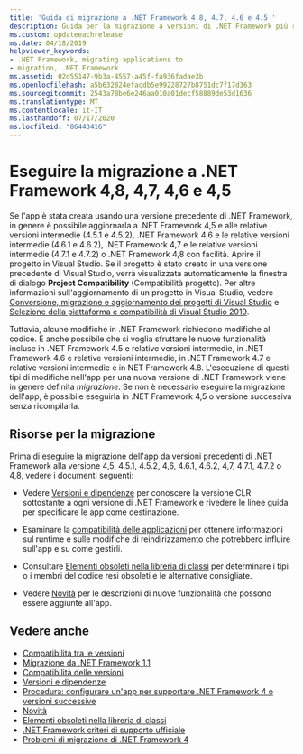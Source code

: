 ```yaml
---
title: 'Guida di migrazione a .NET Framework 4.8, 4.7, 4.6 e 4.5 '
description: Guida per la migrazione a versioni di .NET Framework più recenti che includono risorse per le nuove funzionalità e la compatibilità delle applicazioni.
ms.custom: updateeachrelease
ms.date: 04/18/2019
helpviewer_keywords:
- .NET Framework, migrating applications to
- migration, .NET Framework
ms.assetid: 02d55147-9b3a-4557-a45f-fa936fadae3b
ms.openlocfilehash: a5b632824efacdb5e99228727b8751dc7f17d363
ms.sourcegitcommit: 2543a78be6e246aa010a01decf58889de53d1636
ms.translationtype: MT
ms.contentlocale: it-IT
ms.lasthandoff: 07/17/2020
ms.locfileid: "86443416"
---
```

# <a name="migrate-to-net-framework-48-47-46-and-45"></a>Eseguire la migrazione a .NET Framework 4,8, 4,7, 4,6 e 4,5

Se l'app è stata creata usando una versione precedente di .NET Framework, in genere è possibile aggiornarla a .NET Framework 4,5 e alle relative versioni intermedie (4.5.1 e 4.5.2), .NET Framework 4,6 e le relative versioni intermedie (4.6.1 e 4.6.2), .NET Framework 4,7 e le relative versioni intermedie (4.7.1 e 4.7.2) o .NET Framework 4,8 con facilità. Aprire il progetto in Visual Studio. Se il progetto è stato creato in una versione precedente di Visual Studio, verrà visualizzata automaticamente la finestra di dialogo **Project Compatibility** (Compatibilità progetto). Per altre informazioni sull'aggiornamento di un progetto in Visual Studio, vedere [Conversione, migrazione e aggiornamento dei progetti di Visual Studio](/visualstudio/porting/port-migrate-and-upgrade-visual-studio-projects) e [Selezione della piattaforma e compatibilità di Visual Studio 2019](/visualstudio/releases/2019/compatibility).

 Tuttavia, alcune modifiche in .NET Framework richiedono modifiche al codice. È anche possibile che si voglia sfruttare le nuove funzionalità incluse in .NET Framework 4.5 e relative versioni intermedie, in .NET Framework 4.6 e relative versioni intermedie, in .NET Framework 4.7 e relative versioni intermedie e in NET Framework 4.8. L'esecuzione di questi tipi di modifiche nell'app per una nuova versione di .NET Framework viene in genere definita *migrazione*. Se non è necessario eseguire la migrazione dell'app, è possibile eseguirla in .NET Framework 4,5 o versione successiva senza ricompilarla.

## <a name="migration-resources"></a>Risorse per la migrazione

Prima di eseguire la migrazione dell'app da versioni precedenti di .NET Framework alla versione 4,5, 4.5.1, 4.5.2, 4,6, 4.6.1, 4.6.2, 4,7, 4.7.1, 4.7.2 o 4,8, vedere i documenti seguenti:

- Vedere [Versioni e dipendenze](versions-and-dependencies.md) per conoscere la versione CLR sottostante a ogni versione di .NET Framework e rivedere le linee guida per specificare le app come destinazione.

- Esaminare la [compatibilità delle applicazioni](application-compatibility.md) per ottenere informazioni sul runtime e sulle modifiche di reindirizzamento che potrebbero influire sull'app e su come gestirli.

- Consultare [Elementi obsoleti nella libreria di classi](../whats-new/whats-obsolete.md) per determinare i tipi o i membri del codice resi obsoleti e le alternative consigliate.

- Vedere [Novità](../whats-new/index.md) per le descrizioni di nuove funzionalità che possono essere aggiunte all'app.

## <a name="see-also"></a>Vedere anche

- [Compatibilità tra le versioni](application-compatibility.md)
- [Migrazione da .NET Framework 1.1](migrating-from-the-net-framework-1-1.md)
- [Compatibilità delle versioni](version-compatibility.md)
- [Versioni e dipendenze](versions-and-dependencies.md)
- [Procedura: configurare un'app per supportare .NET Framework 4 o versioni successive](how-to-configure-an-app-to-support-net-framework-4-or-4-5.md)
- [Novità](../whats-new/index.md)
- [Elementi obsoleti nella libreria di classi](../whats-new/whats-obsolete.md)
- [.NET Framework criteri di supporto ufficiale](https://dotnet.microsoft.com/platform/support/policy/dotnet-framework)
- [Problemi di migrazione di .NET Framework 4](net-framework-4-migration-issues.md)
